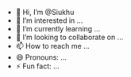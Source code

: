 - 👋 Hi, I’m @Siukhu
- 👀 I’m interested in ...
- 🌱 I’m currently learning ...
- 💞️ I’m looking to collaborate on ...
- 📫 How to reach me ...
- 😄 Pronouns: ...
- ⚡ Fun fact: ...

<!---
Siukhu/Siukhu is a ✨ special ✨ repository because its `README.md` (this file) appears on your GitHub profile.
You can click the Preview link to take a look at your changes.
--->
